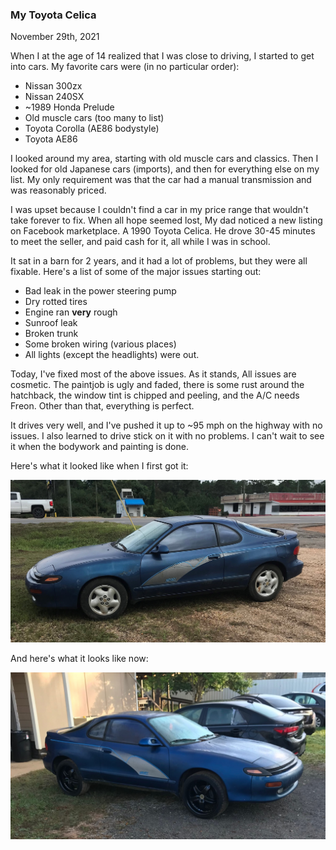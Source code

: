 ### My Toyota Celica

November 29th, 2021

When I at the age of 14 realized that I was close to driving, I
started to get into cars. My favorite cars were (in no particular order):

- Nissan 300zx
- Nissan 240SX
- ~1989 Honda Prelude
- Old muscle cars (too many to list)
- Toyota Corolla (AE86 bodystyle)
- Toyota AE86

I looked around my area, starting with old muscle cars
and classics. Then I looked for old Japanese cars (imports),
and then for everything else on my list. My only requirement
was that the car had a manual transmission and was reasonably
priced.

I was upset because I couldn't find a car in my price range
that wouldn't take forever to fix. When all hope seemed lost,
My dad noticed a new listing on Facebook marketplace. A 1990 Toyota
Celica. He drove 30-45 minutes to meet the seller, and paid cash for it,
all while I was in school.

It sat in a barn for 2 years, and it had a lot of problems, 
but they were all fixable. Here's a list
of some of the major issues starting out:

- Bad leak in the power steering pump
- Dry rotted tires
- Engine ran <b>very</b> rough
- Sunroof leak
- Broken trunk
- Some broken wiring (various places)
- All lights (except the headlights) were out.

Today, I've fixed most of the above issues. As it stands,
All issues are cosmetic. The paintjob is ugly and faded, there
is some rust around the hatchback, the window tint is
chipped and peeling, and the A/C needs Freon. Other than that, everything
is perfect.

It drives very well, and I've pushed it up to ~95 mph on the highway
with no issues. I also learned to drive stick on it with no problems.
I can't wait to see it when the bodywork and painting is done.

Here's what it looked like when I first got it:

<img src="/media/celica1.jpeg">

And here's what it looks like now:

<img src="/media/celica2.jpeg">